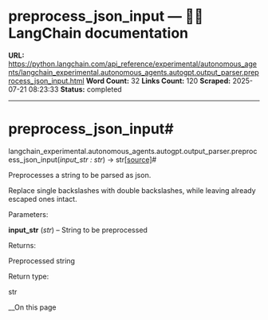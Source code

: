 # preprocess_json_input — 🦜🔗 LangChain  documentation

**URL:** https://python.langchain.com/api_reference/experimental/autonomous_agents/langchain_experimental.autonomous_agents.autogpt.output_parser.preprocess_json_input.html
**Word Count:** 32
**Links Count:** 120
**Scraped:** 2025-07-21 08:23:33
**Status:** completed

---

# preprocess\_json\_input\#

langchain\_experimental.autonomous\_agents.autogpt.output\_parser.preprocess\_json\_input\(_input\_str : str_\) → str[\[source\]](https://python.langchain.com/api_reference/_modules/langchain_experimental/autonomous_agents/autogpt/output_parser.html#preprocess_json_input)\#     

Preprocesses a string to be parsed as json.

Replace single backslashes with double backslashes, while leaving already escaped ones intact.

Parameters:     

**input\_str** \(_str_\) – String to be preprocessed

Returns:     

Preprocessed string

Return type:     

str

__On this page